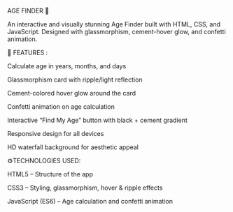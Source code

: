AGE FINDER 🌟

An interactive and visually stunning Age Finder built with HTML, CSS, and JavaScript. Designed with glassmorphism, cement-hover glow, and confetti animation.

🎨 FEATURES :

Calculate age in years, months, and days

Glassmorphism card with ripple/light reflection

Cement-colored hover glow around the card

Confetti animation on age calculation

Interactive “Find My Age” button with black + cement gradient

Responsive design for all devices

HD waterfall background for aesthetic appeal

⚙️TECHNOLOGIES USED:

HTML5 – Structure of the app

CSS3 – Styling, glassmorphism, hover & ripple effects

JavaScript (ES6) – Age calculation and confetti animation

